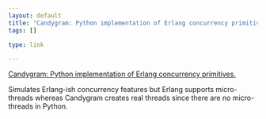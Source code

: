 ```yaml
--- 
layout: default
title: "Candygram: Python implementation of Erlang concurrency primitives."
tags: []

type: link

---
```

<a href="http://candygram.sourceforge.net/">Candygram: Python implementation of Erlang concurrency primitives.</a>

Simulates Erlang-ish concurrency features but Erlang supports micro-threads whereas Candygram creates real threads since there are no micro-threads in Python.
